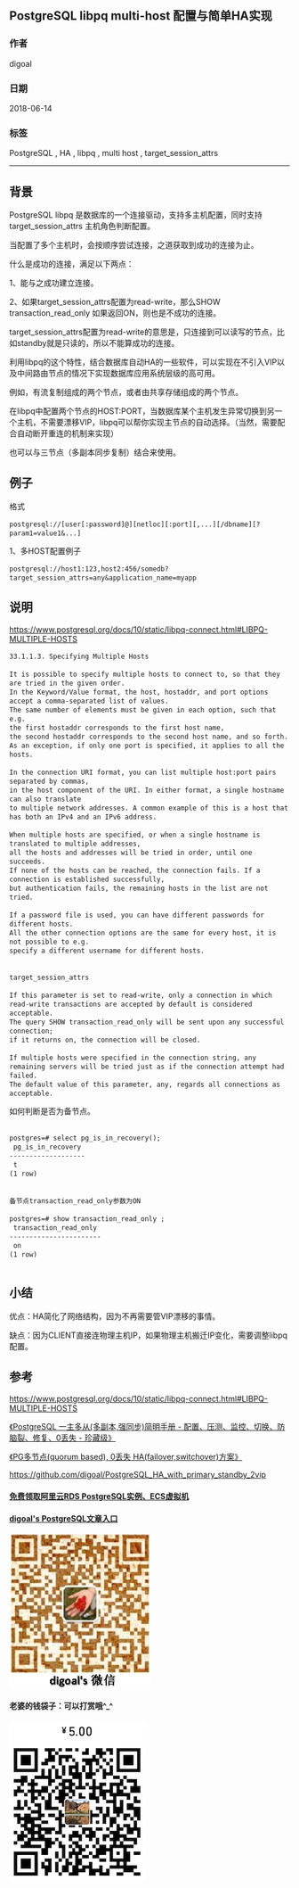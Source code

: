## PostgreSQL libpq multi-host 配置与简单HA实现  
                                                             
### 作者                                                             
digoal                                                             
                                                             
### 日期                                                             
2018-06-14                                                           
                                                             
### 标签                                                             
PostgreSQL , HA , libpq , multi host , target_session_attrs   
                                                             
----                                                             
                                                             
## 背景   
PostgreSQL libpq 是数据库的一个连接驱动，支持多主机配置，同时支持target_session_attrs 主机角色判断配置。  
  
当配置了多个主机时，会按顺序尝试连接，之道获取到成功的连接为止。  
  
什么是成功的连接，满足以下两点：  
  
1、能与之成功建立连接。  
  
2、如果target_session_attrs配置为read-write，那么SHOW transaction_read_only 如果返回ON，则也是不成功的连接。  
  
target_session_attrs配置为read-write的意思是，只连接到可以读写的节点，比如standby就是只读的，所以不能算成功的连接。   
  
利用libpq的这个特性，结合数据库自动HA的一些软件，可以实现在不引入VIP以及中间路由节点的情况下实现数据库应用系统层级的高可用。  
  
例如，有流复制组成的两个节点，或者由共享存储组成的两个节点。  
  
在libpq中配置两个节点的HOST:PORT，当数据库某个主机发生异常切换到另一个主机，不需要漂移VIP，libpq可以帮你实现主节点的自动选择。（当然，需要配合自动断开重连的机制来实现）  
  
也可以与三节点（多副本同步复制）结合来使用。  
  
## 例子  
  
格式  
  
```  
postgresql://[user[:password]@][netloc][:port][,...][/dbname][?param1=value1&...]  
```  
  
1、多HOST配置例子  
  
```  
postgresql://host1:123,host2:456/somedb?target_session_attrs=any&application_name=myapp  
```  
  
## 说明  
https://www.postgresql.org/docs/10/static/libpq-connect.html#LIBPQ-MULTIPLE-HOSTS  
  
```  
33.1.1.3. Specifying Multiple Hosts  
  
It is possible to specify multiple hosts to connect to, so that they are tried in the given order.   
In the Keyword/Value format, the host, hostaddr, and port options accept a comma-separated list of values.   
The same number of elements must be given in each option, such that e.g.   
the first hostaddr corresponds to the first host name,   
the second hostaddr corresponds to the second host name, and so forth.   
As an exception, if only one port is specified, it applies to all the hosts.  
  
In the connection URI format, you can list multiple host:port pairs separated by commas,   
in the host component of the URI. In either format, a single hostname can also translate   
to multiple network addresses. A common example of this is a host that has both an IPv4 and an IPv6 address.  
  
When multiple hosts are specified, or when a single hostname is translated to multiple addresses,   
all the hosts and addresses will be tried in order, until one succeeds.   
If none of the hosts can be reached, the connection fails. If a connection is established successfully,   
but authentication fails, the remaining hosts in the list are not tried.  
  
If a password file is used, you can have different passwords for different hosts.   
All the other connection options are the same for every host, it is not possible to e.g.   
specify a different username for different hosts.  
  
  
target_session_attrs  
  
If this parameter is set to read-write, only a connection in which read-write transactions are accepted by default is considered acceptable.   
The query SHOW transaction_read_only will be sent upon any successful connection;   
if it returns on, the connection will be closed.   
  
If multiple hosts were specified in the connection string, any remaining servers will be tried just as if the connection attempt had failed.   
The default value of this parameter, any, regards all connections as acceptable.  
```  
  
如何判断是否为备节点。  
  
```  
  
postgres=# select pg_is_in_recovery();  
 pg_is_in_recovery   
-------------------  
 t  
(1 row)  
  
  
备节点transaction_read_only参数为ON   
  
postgres=# show transaction_read_only ;  
 transaction_read_only   
-----------------------  
 on  
(1 row)  
  
```  
  
## 小结  
优点：HA简化了网络结构，因为不再需要管VIP漂移的事情。  
  
  
缺点：因为CLIENT直接连物理主机IP，如果物理主机搬迁IP变化，需要调整libpq配置。  
  
  
## 参考  
https://www.postgresql.org/docs/10/static/libpq-connect.html#LIBPQ-MULTIPLE-HOSTS  
  
[《PostgreSQL 一主多从(多副本,强同步)简明手册 - 配置、压测、监控、切换、防脑裂、修复、0丢失 - 珍藏级》](../201803/20180326_01.md)    
  
[《PG多节点(quorum based), 0丢失 HA(failover,switchover)方案》](../201706/20170612_02.md)    
  
https://github.com/digoal/PostgreSQL_HA_with_primary_standby_2vip  
    
  
  
  
  
  
  
  
  
  
  
  
  
  
#### [免费领取阿里云RDS PostgreSQL实例、ECS虚拟机](https://free.aliyun.com/ "57258f76c37864c6e6d23383d05714ea")
  
  
#### [digoal's PostgreSQL文章入口](https://github.com/digoal/blog/blob/master/README.md "22709685feb7cab07d30f30387f0a9ae")
  
  
![digoal's weixin](../pic/digoal_weixin.jpg "f7ad92eeba24523fd47a6e1a0e691b59")
  
  
#### 老婆的钱袋子：可以打赏哦^_^  
![wife's weixin ds](../pic/wife_weixin_ds.jpg "acd5cce1a143ef1d6931b1956457bc9f")
  
